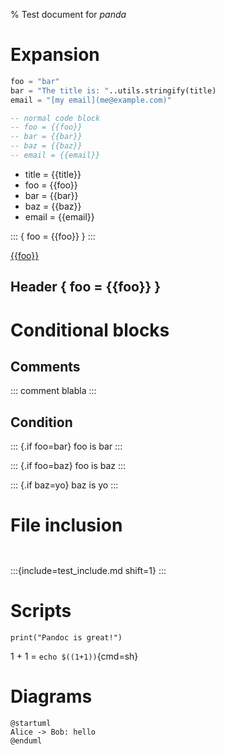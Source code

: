 % Test document for *panda*

# Expansion

```meta
foo = "bar"
bar = "The title is: "..utils.stringify(title)
email = "[my email](me@example.com)"
```

```lua
-- normal code block
-- foo = {{foo}}
-- bar = {{bar}}
-- baz = {{baz}}
-- email = {{email}}
```

- title = {{title}}
- foo = {{foo}}
- bar = {{bar}}
- baz = {{baz}}
- email = {{email}}

::: { foo = {{foo}} }
:::

[{{foo}}]({{foo}}/index.html)

## Header { foo = {{foo}} }

# Conditional blocks

## Comments

::: comment
blabla
:::

## Condition

::: {.if foo=bar}
foo is bar
:::

::: {.if foo=baz}
foo is baz
:::

::: {.if baz=yo}
baz is yo
:::

# File inclusion

```{.c include=test_include.c from=5}
```

```{include=test_include.c pattern="(main).-(%b{})" format="%1 = %2"}
```

:::{include=test_include.md shift=1}
:::

# Scripts

```{.class cmd="python %s"}
print("Pandoc is great!")
```

1 + 1 = `echo $((1+1))`{cmd=sh}

# Diagrams

```{render="{{plantuml}}" img="img/panda_plantuml_test" out="{{doc}}/img" title="Alice & Bob"}
@startuml
Alice -> Bob: hello
@enduml
```
